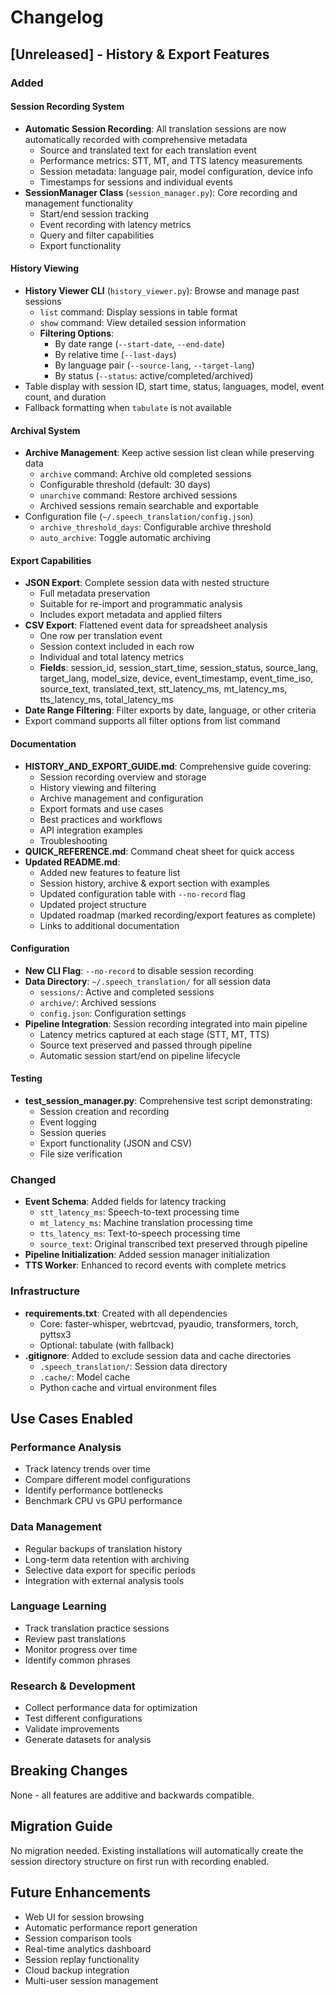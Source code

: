 # Changelog

## [Unreleased] - History & Export Features

### Added

#### Session Recording System
- **Automatic Session Recording**: All translation sessions are now automatically recorded with comprehensive metadata
  - Source and translated text for each translation event
  - Performance metrics: STT, MT, and TTS latency measurements
  - Session metadata: language pair, model configuration, device info
  - Timestamps for sessions and individual events
- **SessionManager Class** (`session_manager.py`): Core recording and management functionality
  - Start/end session tracking
  - Event recording with latency metrics
  - Query and filter capabilities
  - Export functionality

#### History Viewing
- **History Viewer CLI** (`history_viewer.py`): Browse and manage past sessions
  - `list` command: Display sessions in table format
  - `show` command: View detailed session information
  - **Filtering Options**:
    - By date range (`--start-date`, `--end-date`)
    - By relative time (`--last-days`)
    - By language pair (`--source-lang`, `--target-lang`)
    - By status (`--status`: active/completed/archived)
- Table display with session ID, start time, status, languages, model, event count, and duration
- Fallback formatting when `tabulate` is not available

#### Archival System
- **Archive Management**: Keep active session list clean while preserving data
  - `archive` command: Archive old completed sessions
  - Configurable threshold (default: 30 days)
  - `unarchive` command: Restore archived sessions
  - Archived sessions remain searchable and exportable
- Configuration file (`~/.speech_translation/config.json`)
  - `archive_threshold_days`: Configurable archive threshold
  - `auto_archive`: Toggle automatic archiving

#### Export Capabilities
- **JSON Export**: Complete session data with nested structure
  - Full metadata preservation
  - Suitable for re-import and programmatic analysis
  - Includes export metadata and applied filters
- **CSV Export**: Flattened event data for spreadsheet analysis
  - One row per translation event
  - Session context included in each row
  - Individual and total latency metrics
  - **Fields**: session_id, session_start_time, session_status, source_lang, target_lang, 
    model_size, device, event_timestamp, event_time_iso, source_text, translated_text, 
    stt_latency_ms, mt_latency_ms, tts_latency_ms, total_latency_ms
- **Date Range Filtering**: Filter exports by date, language, or other criteria
- Export command supports all filter options from list command

#### Documentation
- **HISTORY_AND_EXPORT_GUIDE.md**: Comprehensive guide covering:
  - Session recording overview and storage
  - History viewing and filtering
  - Archive management and configuration
  - Export formats and use cases
  - Best practices and workflows
  - API integration examples
  - Troubleshooting
- **QUICK_REFERENCE.md**: Command cheat sheet for quick access
- **Updated README.md**: 
  - Added new features to feature list
  - Session history, archive & export section with examples
  - Updated configuration table with `--no-record` flag
  - Updated project structure
  - Updated roadmap (marked recording/export features as complete)
  - Links to additional documentation

#### Configuration
- **New CLI Flag**: `--no-record` to disable session recording
- **Data Directory**: `~/.speech_translation/` for all session data
  - `sessions/`: Active and completed sessions
  - `archive/`: Archived sessions
  - `config.json`: Configuration settings
- **Pipeline Integration**: Session recording integrated into main pipeline
  - Latency metrics captured at each stage (STT, MT, TTS)
  - Source text preserved and passed through pipeline
  - Automatic session start/end on pipeline lifecycle

#### Testing
- **test_session_manager.py**: Comprehensive test script demonstrating:
  - Session creation and recording
  - Event logging
  - Session queries
  - Export functionality (JSON and CSV)
  - File size verification

### Changed
- **Event Schema**: Added fields for latency tracking
  - `stt_latency_ms`: Speech-to-text processing time
  - `mt_latency_ms`: Machine translation processing time
  - `tts_latency_ms`: Text-to-speech processing time
  - `source_text`: Original transcribed text preserved through pipeline
- **Pipeline Initialization**: Added session manager initialization
- **TTS Worker**: Enhanced to record events with complete metrics

### Infrastructure
- **requirements.txt**: Created with all dependencies
  - Core: faster-whisper, webrtcvad, pyaudio, transformers, torch, pyttsx3
  - Optional: tabulate (with fallback)
- **.gitignore**: Added to exclude session data and cache directories
  - `.speech_translation/`: Session data directory
  - `.cache/`: Model cache
  - Python cache and virtual environment files

## Use Cases Enabled

### Performance Analysis
- Track latency trends over time
- Compare different model configurations
- Identify performance bottlenecks
- Benchmark CPU vs GPU performance

### Data Management
- Regular backups of translation history
- Long-term data retention with archiving
- Selective data export for specific periods
- Integration with external analysis tools

### Language Learning
- Track translation practice sessions
- Review past translations
- Monitor progress over time
- Identify common phrases

### Research & Development
- Collect performance data for optimization
- Test different configurations
- Validate improvements
- Generate datasets for analysis

## Breaking Changes
None - all features are additive and backwards compatible.

## Migration Guide
No migration needed. Existing installations will automatically create the session directory structure on first run with recording enabled.

## Future Enhancements
- Web UI for session browsing
- Automatic performance report generation
- Session comparison tools
- Real-time analytics dashboard
- Session replay functionality
- Cloud backup integration
- Multi-user session management
